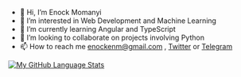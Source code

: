 - 👋 Hi, I’m Enock Momanyi
- 👀 I’m interested in Web Development and Machine Learning
- 🌱 I’m currently learning Angular and TypeScript
- 💞️ I’m looking to collaborate on projects involving Python
- 📫 How to reach me enockenm@gmail.com , <a href="https://www.twitter.com/onlyenock">Twitter</a> or <a href="https://t.me/onlyenock">Telegram</a>

[![My GitHub Language Stats](https://github-readme-stats.vercel.app/api/top-langs/?username=enock-momanyi&langs_count=5&theme=tokyonight)]()
<!---
enock-momanyi/enock-momanyi is a ✨ special ✨ repository because its `README.md` (this file) appears on your GitHub profile.
You can click the Preview link to take a look at your changes.
--->
